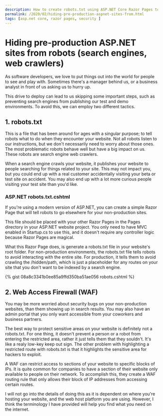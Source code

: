```yaml
---
description: How to create robots.txt using ASP.NET Core Razor Pages to hide pages and sites from search results
permalink: /2020/02/hiding-pre-production-aspnet-sites-from.html
tags: [asp.net core, razor pages, security ]
---
```

# Hiding pre-production ASP.NET sites from robots (search engines, web crawlers)

As software developers, we love to put things out into the world for people to see and play with. Sometimes there's a manager behind us, or a business analyst in front of us asking us to hurry up.  
  
This drive to deploy can lead to us skipping some important steps, such as preventing search engines from publishing our test and demo environments. To avoid this, we can employ two different tactics.  
  

## 1. robots.txt

This is a file that has been around for ages with a singular purpose; to tell robots what to do when they encounter your website. Not all robots listen to our instructions, but we don't necessarily need to worry about those ones. The most problematic robots behave well but have a big impact on us. These robots are search engine web crawlers.  
  
When a search engine crawls your website, it publishes your website to people searching for things related to your site. This may not impact you, but you could end up with a real customer accidentally visiting your beta or test site on accident. You may also end up with a lot more curious people visiting your test site than you'd like.  
  

### ASP.NET robots.txt.cshtml

If you're using a modern version of ASP.NET, you can create a simple Razor Page that will tell robots to go elsewhere for your non-production sites.  
  
This file should be placed with your other Razor Pages in the Pages directory in your ASP.NET website project. You only need to have MVC enabled in Startup.cs to use this, and it doesn't require any controller logic because Razor Pages are magical.  
  
What this Razor Page does, is generate a robots.txt file in your website's root folder. For non-production environments, the robots.txt file tells robots to avoid interacting with the entire site. For production, it tells them to avoid crawling the /hidden/path, which is just a placeholder for any routes on your site that you don't want to be indexed by a search engine.  

{% gist 08a8c3341b0ee85a9ffd350ba51ae056 robots.cshtml %}  

## 2. Web Access Firewall (WAF)

You may be more worried about security bugs on your non-production websites, than them showing up in search results. You may also have an admin portal that you only want accessible from your coworkers and business partners.  
  
The best way to protect sensitive areas on your website is definitely not a robots.txt. For one thing, it doesn't prevent a person or a robot from entering the restricted area, rather it just tells them that they souldn't. It's like a realy low-key keep out sign. The other problem with highlighting a restricted route with robots.txt is that it highlights the sensitive area for hackers to exploit.  
  
A WAF can restrict access to sections of your website to specific blocks of IPs. It is quite common for companies to have a section of their website only available to people on their network. To accomplish this, they create a WAF routing rule that only allows their block of IP addresses from accessing certain routes.  
  
I will not go into the details of doing this as it is dependent on where you're hosting your website, and the web host platform you are using. However, I think the terminology I have provided will help you find what you need on the internet.